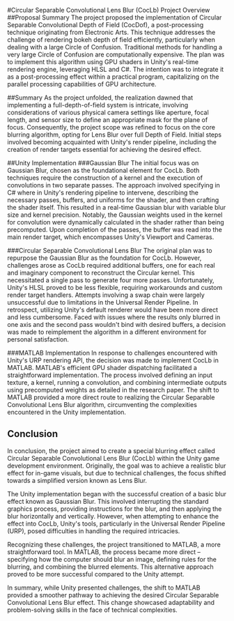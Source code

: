 
#Circular Separable Convolutional Lens Blur (CocLb) Project Overview
##Proposal Summary
The project proposed the implementation of Circular Separable Convolutional Depth of Field (CocDof), a post-processing technique originating from Electronic Arts. This technique addresses the challenge of rendering bokeh depth of field efficiently, particularly when dealing with a large Circle of Confusion. Traditional methods for handling a very large Circle of Confusion are computationally expensive. The plan was to implement this algorithm using GPU shaders in Unity's real-time rendering engine, leveraging HLSL and C#. The intention was to integrate it as a post-processing effect within a practical program, capitalizing on the parallel processing capabilities of GPU architecture.

##Summary
As the project unfolded, the realization dawned that implementing a full-depth-of-field system is intricate, involving considerations of various physical camera settings like aperture, focal length, and sensor size to define an appropriate mask for the plane of focus. Consequently, the project scope was refined to focus on the core blurring algorithm, opting for Lens Blur over full Depth of Field. Initial steps involved becoming acquainted with Unity's render pipeline, including the creation of render targets essential for achieving the desired effect.

##Unity Implementation
###Gaussian Blur
The initial focus was on Gaussian Blur, chosen as the foundational element for CocLb. Both techniques require the construction of a kernel and the execution of convolutions in two separate passes. The approach involved specifying in C# where in Unity's rendering pipeline to intervene, describing the necessary passes, buffers, and uniforms for the shader, and then crafting the shader itself. This resulted in a real-time Gaussian blur with variable blur size and kernel precision. Notably, the Gaussian weights used in the kernel for convolution were dynamically calculated in the shader rather than being precomputed. Upon completion of the passes, the buffer was read into the main render target, which encompasses Unity's Viewport and Cameras.

###Circular Separable Convolutional Lens Blur
The original plan was to repurpose the Gaussian Blur as the foundation for CocLb. However, challenges arose as CocLb required additional buffers, one for each real and imaginary component to reconstruct the Circular kernel. This necessitated a single pass to generate four more passes. Unfortunately, Unity's HLSL proved to be less flexible, requiring workarounds and custom render target handlers. Attempts involving a swap chain were largely unsuccessful due to limitations in the Universal Render Pipeline. In retrospect, utilizing Unity's default renderer would have been more direct and less cumbersome. Faced with issues where the results only blurred in one axis and the second pass wouldn't bind with desired buffers, a decision was made to reimplement the algorithm in a different environment for personal satisfaction.

###MATLAB Implementation
In response to challenges encountered with Unity's URP rendering API, the decision was made to implement CocLb in MATLAB. MATLAB's efficient GPU shader dispatching facilitated a straightforward implementation. The process involved defining an input texture, a kernel, running a convolution, and combining intermediate outputs using precomputed weights as detailed in the research paper. The shift to MATLAB provided a more direct route to realizing the Circular Separable Convolutional Lens Blur algorithm, circumventing the complexities encountered in the Unity implementation.

## Conclusion
In conclusion, the project aimed to create a special blurring effect called Circular Separable Convolutional Lens Blur (CocLb) within the Unity game development environment. Originally, the goal was to achieve a realistic blur effect for in-game visuals, but due to technical challenges, the focus shifted towards a simplified version known as Lens Blur.

The Unity implementation began with the successful creation of a basic blur effect known as Gaussian Blur. This involved interrupting the standard graphics process, providing instructions for the blur, and then applying the blur horizontally and vertically. However, when attempting to enhance the effect into CocLb, Unity's tools, particularly in the Universal Render Pipeline (URP), posed difficulties in handling the required intricacies.

Recognizing these challenges, the project transitioned to MATLAB, a more straightforward tool. In MATLAB, the process became more direct – specifying how the computer should blur an image, defining rules for the blurring, and combining the blurred elements. This alternative approach proved to be more successful compared to the Unity attempt.

In summary, while Unity presented challenges, the shift to MATLAB provided a smoother pathway to achieving the desired Circular Separable Convolutional Lens Blur effect. This change showcased adaptability and problem-solving skills in the face of technical complexities.

